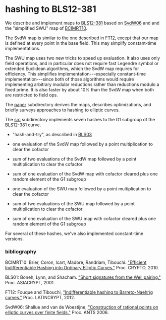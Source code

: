# hashing to BLS12-381

We describe and implement maps to [BLS12-381](https://z.cash/blog/new-snark-curve/) based
on [SvdW06](#bib) and and the "simplified SWU" map of [BCIMRT10](#bib).

The SvdW map is similar to the one described in [FT12](#bib), except that our map is defined
at every point in the base field. This may simplify constant-time implementations.

The SWU map uses two new tricks to speed up evaluation. It also uses only field operations,
and in particular does not require fast Legendre symbol or extended Euclidean algorithms, which
the SvdW map requires for efficiency. This simplifies implementation---especially constant-time
implementation---since both of those algorithms would require implementing arbitrary modular
reductions rather than reductions modulo a fixed prime.  It is also faster by about 10% than
the SvdW map when both are restricted to field ops.

The [paper](paper/) subdirectory derives the maps, describes optimizations, and briefly
surveys approaches to hashing to elliptic curves.

The [src](src/) subdirectory implements seven hashes to the G1 subgroup of the BLS12-381
curve.

- "hash-and-try", as described in [BLS03](#bib)

- one evaluation of the SvdW map followed by a point multiplication to clear the cofactor

- sum of two evaluations of the SvdW map followed by a point multiplication to clear the cofactor

- sum of one evaluation of the SvdW map with cofactor cleared plus one random element of the G1 subgroup

- one evaluation of the SWU map followed by a point multiplication to clear the cofactor

- sum of two evaluations of the SWU map followed by a point multiplication to clear the cofactor

- sum of one evaluation of the SWU map with cofactor cleared plus one random element of the G1 subgroup

For several of these hashes, we've also implemented constant-time versions.

### <a name="bib">bibliography</a>

BCIMRT10: Brier, Coron, Icart, Madore, Randriam, Tibouchi.
["Efficient Indifferentiable Hashing into Ordinary Elliptic Curves."](https://eprint.iacr.org/2009/340)
Proc. CRYPTO, 2010.

BLS01: Boneh, Lynn, and Shacham.
["Short signatures from the Weil pairing."](https://hovav.net/ucsd/dist/sigs.pdf)
Proc. ASIACRYPT, 2001.

FT12: Fouque and Tibouchi,
["Indifferentiable hashing to Barreto-Naehrig curves."](https://link.springer.com/chapter/10.1007/978-3-642-33481-8_1)
Proc.  LATINCRYPT, 2012.

SvdW06: Shallue and van de Woestijne,
["Construction of rational points on elliptic curves over finite fields."](https://works.bepress.com/andrew_shallue/1/download/)
Proc. ANTS 2006.
